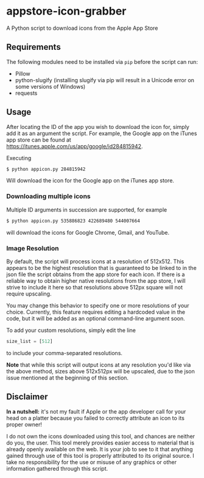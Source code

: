 # appstore-icon-grabber
A Python script to download icons from the Apple App Store

Requirements
------------
The following modules need to be installed via ``pip`` before the script can run:

- Pillow
- python-slugify (installing slugify via pip will result in a Unicode error on some versions of Windows)
- requests

Usage
-----

After locating the ID of the app you wish to download the icon for, simply add it as an argument the script.
For example, the Google app on the iTunes app store can be found at <https://itunes.apple.com/us/app/google/id284815942>.

Executing
```bash
$ python appicon.py 284815942
```
Will download the icon for the Google app on the iTunes app store.

### Downloading multiple icons
Multiple ID arguments in succession are supported, for example
```bash
$ python appicon.py 535886823 422689480 544007664
```
will download the icons for Google Chrome, Gmail, and YouTube.

### Image Resolution
By default, the script will process icons at a resolution of 512x512. This appears to be the highest resolution that is guaranteed to be linked to in the json file the script obtains from the app store for each icon. If there is a reliable way to obtain higher native resolutions from the app store, I will strive to include it here so that resolutions above 512px square will not require upscaling.

You may change this behavior to specify one or more resolutions of your choice. Currently, this feature requires editing a hardcoded value in the code, but it will be added as an optional command-line argument soon.

To add your custom resolutions, simply edit the line
```python
size_list = [512]
```
to include your comma-separated resolutions.

__Note__ that while this script will output icons at any resolution you'd like via the above method, sizes above 512x512px will be upscaled, due to the json issue mentioned at the beginning of this section.

Disclaimer
----------

__In a nutshell:__ it's not my fault if Apple or the app developer call for your head on a platter because you failed to correctly attribute an icon to its proper owner!

I do not own the icons downloaded using this tool, and chances are neither do you, the user. This tool merely provides easier access to material that is already openly available on the web. It is your job to see to it that anything gained through use of this tool is properly attributed to its original source. I take no responsibility for the use or misuse of any graphics or other information gathered through this script.
